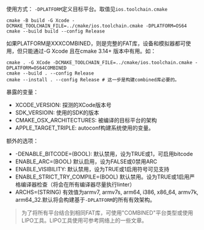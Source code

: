 使用方式：
`-DPLATFORM`定义目标平台。取值见`ios.toolchain.cmake`

```
cmake -B build -G Xcode -DCMAKE_TOOLCHAIN_FILE=../cmake/ios.toolchain.cmake -DPLATFORM=OS64
cmake --build build --config Release
```

如果PLATFORM是XXXCOMBINED，则是完整的FAT库，设备和模拟器都可使用，但只能通过-G Xcode 且在cmake 3.14+ 版本中有用。如：
```
cmake . -G XCode -DCMAKE_TOOLCHAIN_FILE=../cmake/ios.toolchain.cmake -DPLATFORM=OS64COMBINED
cmake --build . --config Release
cmake --install . --config Release # 这一步是构建combined库必要的。
```

暴露的变量：
- XCODE_VERSION: 探测的XCode版本号
- SDK_VERSIOIN: 使用的SDK的版本
- CMAKE_OSX_ARCHITECTURES: 被编译的目标平台的架构
- APPLE_TARGET_TRIPLE: autoconf构建系统使用的变量。


额外的选项：
- -DENABLE_BITCODE=(BOOL): 默认禁用，设为TRUE或1，可启用bitcode
- ENABLE_ARC=(BOOL) 默认启用，设为FALSE或0禁用ARC
- ENABLE_VISIBILITY: 默认禁用，设为TRUE或1启用符号可见支持
- ENABLE_STRICT_TRY_COMPILE=(BOOL) 默认禁用。设为TRUE或1启用严格编译器检查（将会在所有编译器尽量执行linter）
- ARCHS=(STRING) 有效值为armv7, armv7s, arm64, i386, x86_64, armv7k, arm64_32.默认将会构建基于`-DPLATFORM`的所有有效架构。

> 为了将所有平台结合到相同FAT库，可使用"COMBINED"平台类型或使用LIPO工具。LIPO工具使用可参考网络上的一些文章。